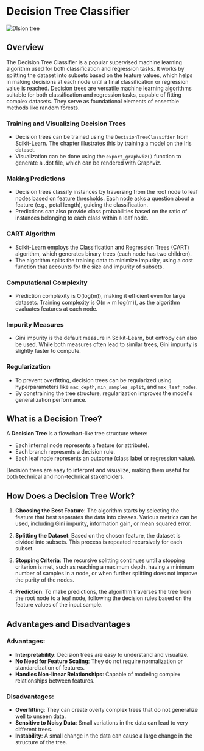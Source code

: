 # Decision Tree Classifier
![DIsion tree](https://github.com/user-attachments/assets/93a2b7f8-ea30-42a9-a056-d75d5269a8fc)


## Overview

The Decision Tree Classifier is a popular supervised machine learning algorithm used for both classification and regression tasks. It works by splitting the dataset into subsets based on the feature values, which helps in making decisions at each node until a final classification or regression value is reached.
Decision trees are versatile machine learning algorithms suitable for both classification and regression tasks, capable of fitting complex datasets. They serve as foundational elements of ensemble methods like random forests.

### Training and Visualizing Decision Trees
- Decision trees can be trained using the `DecisionTreeClassifier` from Scikit-Learn. The chapter illustrates this by training a model on the Iris dataset.
- Visualization can be done using the `export_graphviz()` function to generate a .dot file, which can be rendered with Graphviz.

### Making Predictions
- Decision trees classify instances by traversing from the root node to leaf nodes based on feature thresholds. Each node asks a question about a feature (e.g., petal length), guiding the classification.
- Predictions can also provide class probabilities based on the ratio of instances belonging to each class within a leaf node.

### CART Algorithm
- Scikit-Learn employs the Classification and Regression Trees (CART) algorithm, which generates binary trees (each node has two children).
- The algorithm splits the training data to minimize impurity, using a cost function that accounts for the size and impurity of subsets.

### Computational Complexity
- Prediction complexity is O(log(m)), making it efficient even for large datasets. Training complexity is O(n × m log(m)), as the algorithm evaluates features at each node.

### Impurity Measures
- Gini impurity is the default measure in Scikit-Learn, but entropy can also be used. While both measures often lead to similar trees, Gini impurity is slightly faster to compute.

### Regularization
- To prevent overfitting, decision trees can be regularized using hyperparameters like `max_depth`, `min_samples_split`, and `max_leaf_nodes`.
- By constraining the tree structure, regularization improves the model's generalization performance.



## What is a Decision Tree?

A **Decision Tree** is a flowchart-like tree structure where:
- Each internal node represents a feature (or attribute).
- Each branch represents a decision rule.
- Each leaf node represents an outcome (class label or regression value).

Decision trees are easy to interpret and visualize, making them useful for both technical and non-technical stakeholders.

## How Does a Decision Tree Work?

1. **Choosing the Best Feature**: The algorithm starts by selecting the feature that best separates the data into classes. Various metrics can be used, including Gini impurity, information gain, or mean squared error.

2. **Splitting the Dataset**: Based on the chosen feature, the dataset is divided into subsets. This process is repeated recursively for each subset.

3. **Stopping Criteria**: The recursive splitting continues until a stopping criterion is met, such as reaching a maximum depth, having a minimum number of samples in a node, or when further splitting does not improve the purity of the nodes.

4. **Prediction**: To make predictions, the algorithm traverses the tree from the root node to a leaf node, following the decision rules based on the feature values of the input sample.

## Advantages and Disadvantages

### Advantages:
- **Interpretability**: Decision trees are easy to understand and visualize.
- **No Need for Feature Scaling**: They do not require normalization or standardization of features.
- **Handles Non-linear Relationships**: Capable of modeling complex relationships between features.

### Disadvantages:
- **Overfitting**: They can create overly complex trees that do not generalize well to unseen data.
- **Sensitive to Noisy Data**: Small variations in the data can lead to very different trees.
- **Instability**: A small change in the data can cause a large change in the structure of the tree.

